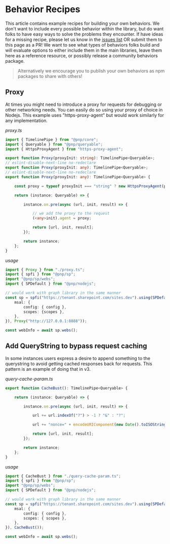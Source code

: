 # Behavior Recipes

This article contains example recipes for building your own behaviors. We don't want to include every possible behavior within the library, but do want folks to have easy ways to solve the problems they encounter. If have ideas for a missing recipe, please let us know in the [issues list](https://github.com/pnp/pnpjs/issues) OR submit them to this page as a PR! We want to see what types of behaviors folks build and will evaluate options to either include them in the main libraries, leave them here as a reference resource, or possibly release a community behaviors package.

> Alternatively we encourage you to publish your own behaviors as npm packages to share with others!

## Proxy

At times you might need to introduce a proxy for requests for debugging or other networking needs. You can easily do so using your proxy of choice in Nodejs. This example uses "https-proxy-agent" but would work similarly for any implementation. 

_proxy.ts_
```TypeScript
import { TimelinePipe } from "@pnp/core";
import { Queryable } from "@pnp/queryable";
import { HttpsProxyAgent } from "https-proxy-agent";

export function Proxy(proxyInit: string): TimelinePipe<Queryable>;
// eslint-disable-next-line no-redeclare
export function Proxy(proxyInit: any): TimelinePipe<Queryable>;
// eslint-disable-next-line no-redeclare
export function Proxy(proxyInit: any): TimelinePipe<Queryable> {

    const proxy = typeof proxyInit === "string" ? new HttpsProxyAgent(proxyInit) : proxyInit;

    return (instance: Queryable) => {

        instance.on.pre(async (url, init, result) => {

            // we add the proxy to the request
            (<any>init).agent = proxy;

            return [url, init, result];
        });

        return instance;
    };
}
```

_usage_
```TypeScript
import { Proxy } from "./proxy.ts";
import { spfi } from "@pnp/sp";
import "@pnp/sp/webs";
import { SPDefault } from "@pnp/nodejs";

// would work with graph library in the same manner
const sp = spfi("https://tenant.sharepoint.com/sites.dev").using(SPDefault({
    msal: {
        config: { config },
        scopes: {scopes },
    },
}), Proxy("http://127.0.0.1:8888"));

const webInfo = await sp.webs();
```

## Add QueryString to bypass request caching

In some instances users express a desire to append something to the querystring to avoid getting cached responses back for requests. This pattern is an example of doing that in v3.

_query-cache-param.ts_
```TypeScript
export function CacheBust(): TimelinePipe<Queryable> {

    return (instance: Queryable) => {

        instance.on.pre(async (url, init, result) => {

            url += url.indexOf("?") > -1 ? "&" : "?";

            url += "nonce=" + encodeURIComponent(new Date().toISOString());

            return [url, init, result];
        });

        return instance;
    };
}
```

_usage_
```TypeScript
import { CacheBust } from "./query-cache-param.ts";
import { spfi } from "@pnp/sp";
import "@pnp/sp/webs";
import { SPDefault } from "@pnp/nodejs";

// would work with graph library in the same manner
const sp = spfi("https://tenant.sharepoint.com/sites.dev").using(SPDefault({
    msal: {
        config: { config },
        scopes: { scopes },
    },
}), CacheBust());

const webInfo = await sp.webs();
```
